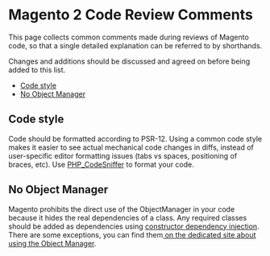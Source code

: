 # Magento 2 Code Review Comments

This page collects common comments made during reviews of Magento code, so that a single detailed explanation can be referred to by shorthands.

Changes and additions should be discussed and agreed on before being added to this list.

- [Code style](#code-style)
- [No Object Manager](#no-object-manager)

## Code style
Code should be formatted according to PSR-12. Using a common code style makes it easier to see actual mechanical code changes in diffs, instead of user-specific editor formatting issues (tabs vs spaces, positioning of braces, etc). Use [PHP_CodeSniffer](https://github.com/squizlabs/PHP_CodeSniffer) to format your code. 

## No Object Manager
Magento prohibits the direct use of the ObjectManager in your code because it hides the real dependencies of a class. Any required classes should be added as dependencies using [constructor dependency injection](https://en.wikipedia.org/wiki/Dependency_injection#Constructor_injection_comparison). There are some exceptions, you can find them[ on the dedicated site about using the Object Manager](https://devdocs.magento.com/guides/v2.3/extension-dev-guide/object-manager.html). 
